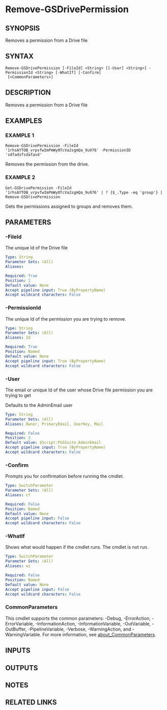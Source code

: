 # Remove-GSDrivePermission

## SYNOPSIS
Removes a permission from a Drive file

## SYNTAX

```
Remove-GSDrivePermission [-FileId] <String> [[-User] <String>] -PermissionId <String> [-WhatIf] [-Confirm]
 [<CommonParameters>]
```

## DESCRIPTION
Removes a permission from a Drive file

## EXAMPLES

### EXAMPLE 1
```
Remove-GSDrivePermission -FileId '1rhsAYTOB_vrpvfwImPmWy0TcVa2sgmQa_9u976' -PermissionID 'sdfadsfsdafasd'
```

Removes the permission from the drive.

### EXAMPLE 2
```
Get-GSDrivePermission -FileId '1rhsAYTOB_vrpvfwImPmWy0TcVa2sgmQa_9u976' | ? {$_.Type -eq 'group'} | Remove-GSDrivePermission
```

Gets the permissions assigned to groups and removes them.

## PARAMETERS

### -FileId
The unique Id of the Drive file

```yaml
Type: String
Parameter Sets: (All)
Aliases:

Required: True
Position: 1
Default value: None
Accept pipeline input: True (ByPropertyName)
Accept wildcard characters: False
```

### -PermissionId
The unique Id of the permission you are trying to remove.

```yaml
Type: String
Parameter Sets: (All)
Aliases: Id

Required: True
Position: Named
Default value: None
Accept pipeline input: True (ByPropertyName)
Accept wildcard characters: False
```

### -User
The email or unique Id of the user whose Drive file permission you are trying to get

Defaults to the AdminEmail user

```yaml
Type: String
Parameter Sets: (All)
Aliases: Owner, PrimaryEmail, UserKey, Mail

Required: False
Position: 2
Default value: $Script:PSGSuite.AdminEmail
Accept pipeline input: True (ByPropertyName)
Accept wildcard characters: False
```

### -Confirm
Prompts you for confirmation before running the cmdlet.

```yaml
Type: SwitchParameter
Parameter Sets: (All)
Aliases: cf

Required: False
Position: Named
Default value: None
Accept pipeline input: False
Accept wildcard characters: False
```

### -WhatIf
Shows what would happen if the cmdlet runs.
The cmdlet is not run.

```yaml
Type: SwitchParameter
Parameter Sets: (All)
Aliases: wi

Required: False
Position: Named
Default value: None
Accept pipeline input: False
Accept wildcard characters: False
```

### CommonParameters
This cmdlet supports the common parameters: -Debug, -ErrorAction, -ErrorVariable, -InformationAction, -InformationVariable, -OutVariable, -OutBuffer, -PipelineVariable, -Verbose, -WarningAction, and -WarningVariable. For more information, see [about_CommonParameters](http://go.microsoft.com/fwlink/?LinkID=113216).

## INPUTS

## OUTPUTS

## NOTES

## RELATED LINKS
